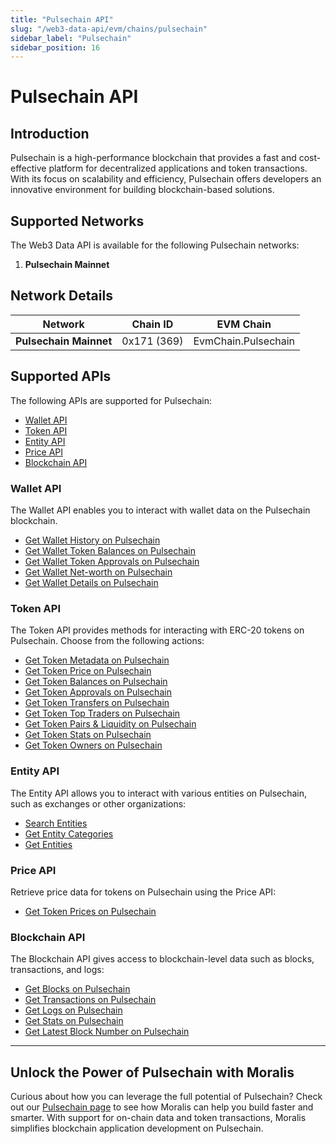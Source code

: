 ```yaml
---
title: "Pulsechain API"
slug: "/web3-data-api/evm/chains/pulsechain"
sidebar_label: "Pulsechain"
sidebar_position: 16
---
```


# Pulsechain API

## Introduction

Pulsechain is a high-performance blockchain that provides a fast and cost-effective platform for decentralized applications and token transactions. With its focus on scalability and efficiency, Pulsechain offers developers an innovative environment for building blockchain-based solutions.

## Supported Networks

The Web3 Data API is available for the following Pulsechain networks:

1. **Pulsechain Mainnet**

## Network Details

| Network                | Chain ID    | EVM Chain           |
| ---------------------- | ----------- | ------------------- |
| **Pulsechain Mainnet** | 0x171 (369) | EvmChain.Pulsechain |

## Supported APIs

The following APIs are supported for Pulsechain:

- [Wallet API](/web3-data-api/evm/reference#wallet-api)
- [Token API](/web3-data-api/evm/reference#token-api)
- [Entity API](/web3-data-api/evm/reference#entity-api)
- [Price API](/web3-data-api/evm/reference#price-api)
- [Blockchain API](/web3-data-api/evm/reference#blockchain-api)

### Wallet API

The Wallet API enables you to interact with wallet data on the Pulsechain blockchain.

- [Get Wallet History on Pulsechain](/web3-data-api/evm/reference#get-wallet-history)
- [Get Wallet Token Balances on Pulsechain](/web3-data-api/evm/reference#get-wallet-token-balances)
- [Get Wallet Token Approvals on Pulsechain](/web3-data-api/evm/reference#get-wallet-token-approvals)
- [Get Wallet Net-worth on Pulsechain](/web3-data-api/evm/reference#get-wallet-net-worth)
- [Get Wallet Details on Pulsechain](/web3-data-api/evm/reference#get-wallet-details)

### Token API

The Token API provides methods for interacting with ERC-20 tokens on Pulsechain. Choose from the following actions:

- [Get Token Metadata on Pulsechain](/web3-data-api/evm/reference#get-token-metadata)
- [Get Token Price on Pulsechain](/web3-data-api/evm/reference#get-token-price)
- [Get Token Balances on Pulsechain](/web3-data-api/evm/reference#get-token-balances)
- [Get Token Approvals on Pulsechain](/web3-data-api/evm/reference#get-token-approvals)
- [Get Token Transfers on Pulsechain](/web3-data-api/evm/reference#get-token-transfers)
- [Get Token Top Traders on Pulsechain](/web3-data-api/evm/reference#get-token-top-traders)
- [Get Token Pairs & Liquidity on Pulsechain](/web3-data-api/evm/reference#get-token-pairs--liquidity)
- [Get Token Stats on Pulsechain](/web3-data-api/evm/reference#get-token-stats)
- [Get Token Owners on Pulsechain](/web3-data-api/evm/reference#get-token-owners)

### Entity API

The Entity API allows you to interact with various entities on Pulsechain, such as exchanges or other organizations:

- [Search Entities](/web3-data-api/evm/reference#search-entities)
- [Get Entity Categories](/web3-data-api/evm/reference#get-entity-categories)
- [Get Entities](/web3-data-api/evm/reference#get-entities)

### Price API

Retrieve price data for tokens on Pulsechain using the Price API:

- [Get Token Prices on Pulsechain](/web3-data-api/evm/reference#get-token-prices)

### Blockchain API

The Blockchain API gives access to blockchain-level data such as blocks, transactions, and logs:

- [Get Blocks on Pulsechain](/web3-data-api/evm/reference#get-blocks)
- [Get Transactions on Pulsechain](/web3-data-api/evm/reference#get-transactions)
- [Get Logs on Pulsechain](/web3-data-api/evm/reference#get-logs)
- [Get Stats on Pulsechain](/web3-data-api/evm/reference#get-stats)
- [Get Latest Block Number on Pulsechain](/web3-data-api/evm/reference#get-latest-block-number)

---

## Unlock the Power of Pulsechain with Moralis

Curious about how you can leverage the full potential of Pulsechain? Check out our [Pulsechain page](https://developers.moralis.com/chains/Pulsechain/) to see how Moralis can help you build faster and smarter. With support for on-chain data and token transactions, Moralis simplifies blockchain application development on Pulsechain.
